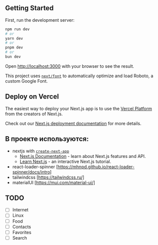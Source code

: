 ## Getting Started

First, run the development server:

```bash
npm run dev
# or
yarn dev
# or
pnpm dev
# or
bun dev
```

Open [http://localhost:3000](http://localhost:3000) with your browser to see the result.

This project uses [`next/font`](https://nextjs.org/docs/basic-features/font-optimization) to automatically optimize and load Roboto, a custom Google Font.

## Deploy on Vercel

The easiest way to deploy your Next.js app is to use the [Vercel Platform](https://vercel.com/new?utm_medium=default-template&filter=next.js&utm_source=create-next-app&utm_campaign=create-next-app-readme) from the creators of Next.js.

Check out our [Next.js deployment documentation](https://nextjs.org/docs/deployment) for more details.

## В проекте используются:
- nextjs with [`create-next-app`](https://github.com/vercel/next.js/tree/canary/packages/create-next-app)
  - [Next.js Documentation](https://nextjs.org/docs) - learn about Next.js features and API.
  - [Learn Next.js](https://nextjs.org/learn) - an interactive Next.js tutorial.
- react-loader-spinner [https://mhnpd.github.io/react-loader-spinner/docs/intro]
- tailwindcss [https://tailwindcss.ru/]
- materialUI [https://mui.com/material-ui/]

## TODO
- [ ] Internet
- [ ] Linux
- [ ] Food
- [ ] Contacts
- [ ] Favorites
- [ ] Search